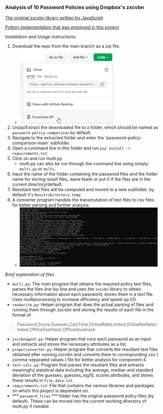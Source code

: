### Analysis of 10 Password Policies using Dropbox's zxcvbn

[The original zxcvbn library written for JavaScript](https://github.com/dropbox/zxcvbn)

[Python implementation that was employed in this project](https://github.com/dwolfhub/zxcvbn-python)

_Installation and Usage instructions_:
1. Download the repo from the main branch as a zip file.
    -  <img src = "sshots/stepbystep1.png" width = 310>
2. Unzip/Extract the downloaded file to a folder, which should be named as `password-policy-comparison` by default.
3. Navigate to the extracted folder and enter the 'password-policy-comparison-main' subfolder. 
4. Open a command line in this folder and run `pip install -r requirements.txt`.
5. Click on and run multi.py
    - multi.py can also be run through the command line using simply: `multi.py` or `multi`. 
6. Input the name of the folder containing the password files and the folder name for storing result files, leave blank or put 0 if the files are in the current directory/default.
7. Resultant text files will be computed and moved to a new subfolder, by default it's `ResultsDirectory-temp`.
8. A converter program handles the transmutation of text files to csv files for better parsing and further analysis.
    - <img src = "sshots/just1-demo.png" width = 910>

_Brief explanation of files_
- `multi.py`: The main program that obtains the required policy text files, parses the files line-by-line and uses the `zxcvbn` library to obtain necessary information about each password, stores them in a text file. Uses multiprocessing to increase efficiency and speed up I/O.
- `readwrite.py`: Helper program that does the actual parsing of files and running them through zxcvbn and storing the results of each file in the format of
> Password,Score,Guesses,CalcTime,OnlineRateLimited,OnlineNoRateLimited,OfflineFastHash,OfflineSlowhash
- `zxcvbnagent.py`: Helper program that runs each password as an input and extracts and stores the necessary attributes as a list.
- `properconverter.py`: Helper program that converts the resultant text files obtained after running zxcvbn and converts them to corresponding csv ( comma-separated values ) file for better analysis for component 4.
- `test-calc.py`: Program that parses the resultant files and extracts meaningful statstical data including the average, median and standard deviation of the guesses, guesses_log10, scores attributes, and stores these results in `File_data.txt`.
- `requirements.txt`: File that contains the various libraries and packages on which this project is dependent on.
- *** `password_files` *** folder has the original password policy files (by default). These can be moved into the current working directory of multi.py if needed.
